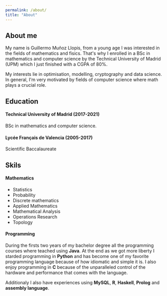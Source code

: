 ```yaml
---
permalink: /about/
title: "About"
---
```



## About me

My name is Guillermo Muñoz Llopis, from a young age I was interested in the fields of mathematics and fisics.
That's why I enrolled in a BSc in mathematics and computer science by the Technical University of Madrid (UPM) which I just finished with a CGPA of 80%.

My interests lie in optimisation, modelling, cryptography and data science. 
In general, I'm very motivated by fields of computer science where math plays a crucial role.

## Education

#### Technical University of Madrid (2017-2021)

BSc in mathematics and computer science.

#### Lycée Français de Valencia (2005-2017)

Scientific Baccalaureate

## Skils

#### Mathematics

- Statistics 
- Probability
- Discrete mathematics
- Applied Mathematics
- Mathematical Analysis
- Operations Research
- Topology


#### Programming

During the firsts two years of my bachelor degree all the programming courses where teached using __Java__. 
At the end as we got more liberty I starded programming in __Python__ and has become one of my favorite programming language because of how idiomatic and simple it is.
I also enjoy programming in __C__ because of the unparalleled control of the hardware and performance that comes with the language.

Additionaly I also have experiences using __MySQL__, __R__, __Haskell__, __Prolog__ and __assembly language__. 
